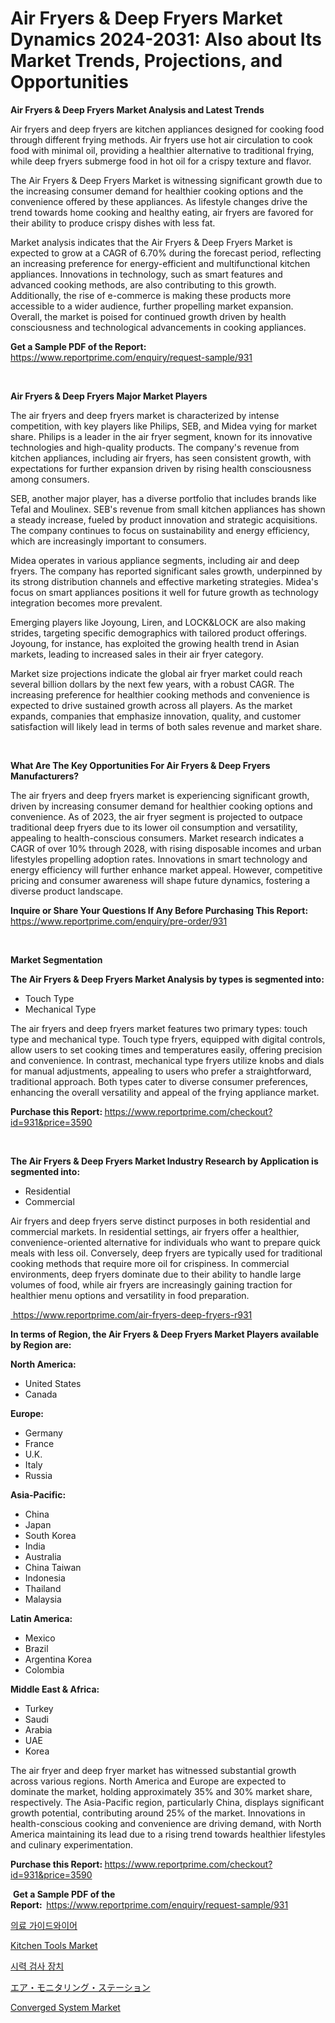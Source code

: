 <p><h1>Air Fryers & Deep Fryers Market Dynamics 2024-2031: Also about Its Market Trends, Projections, and Opportunities</h1></p><p><strong>Air Fryers & Deep Fryers Market Analysis and Latest Trends</strong></p>
<p><p>Air fryers and deep fryers are kitchen appliances designed for cooking food through different frying methods. Air fryers use hot air circulation to cook food with minimal oil, providing a healthier alternative to traditional frying, while deep fryers submerge food in hot oil for a crispy texture and flavor. </p><p>The Air Fryers & Deep Fryers Market is witnessing significant growth due to the increasing consumer demand for healthier cooking options and the convenience offered by these appliances. As lifestyle changes drive the trend towards home cooking and healthy eating, air fryers are favored for their ability to produce crispy dishes with less fat. </p><p>Market analysis indicates that the Air Fryers & Deep Fryers Market is expected to grow at a CAGR of 6.70% during the forecast period, reflecting an increasing preference for energy-efficient and multifunctional kitchen appliances. Innovations in technology, such as smart features and advanced cooking methods, are also contributing to this growth. Additionally, the rise of e-commerce is making these products more accessible to a wider audience, further propelling market expansion. Overall, the market is poised for continued growth driven by health consciousness and technological advancements in cooking appliances.</p></p>
<p><strong>Get a Sample PDF of the Report:&nbsp;</strong> <a href="https://www.reportprime.com/enquiry/request-sample/931">https://www.reportprime.com/enquiry/request-sample/931</a></p>
<p>&nbsp;</p>
<p><strong>Air Fryers & Deep Fryers Major Market Players</strong></p>
<p><p>The air fryers and deep fryers market is characterized by intense competition, with key players like Philips, SEB, and Midea vying for market share. Philips is a leader in the air fryer segment, known for its innovative technologies and high-quality products. The company's revenue from kitchen appliances, including air fryers, has seen consistent growth, with expectations for further expansion driven by rising health consciousness among consumers.</p><p>SEB, another major player, has a diverse portfolio that includes brands like Tefal and Moulinex. SEB's revenue from small kitchen appliances has shown a steady increase, fueled by product innovation and strategic acquisitions. The company continues to focus on sustainability and energy efficiency, which are increasingly important to consumers.</p><p>Midea operates in various appliance segments, including air and deep fryers. The company has reported significant sales growth, underpinned by its strong distribution channels and effective marketing strategies. Midea's focus on smart appliances positions it well for future growth as technology integration becomes more prevalent.</p><p>Emerging players like Joyoung, Liren, and LOCK&LOCK are also making strides, targeting specific demographics with tailored product offerings. Joyoung, for instance, has exploited the growing health trend in Asian markets, leading to increased sales in their air fryer category.</p><p>Market size projections indicate the global air fryer market could reach several billion dollars by the next few years, with a robust CAGR. The increasing preference for healthier cooking methods and convenience is expected to drive sustained growth across all players. As the market expands, companies that emphasize innovation, quality, and customer satisfaction will likely lead in terms of both sales revenue and market share.</p></p>
<p>&nbsp;</p>
<p><strong>What Are The Key Opportunities For Air Fryers & Deep Fryers Manufacturers?</strong></p>
<p><p>The air fryers and deep fryers market is experiencing significant growth, driven by increasing consumer demand for healthier cooking options and convenience. As of 2023, the air fryer segment is projected to outpace traditional deep fryers due to its lower oil consumption and versatility, appealing to health-conscious consumers. Market research indicates a CAGR of over 10% through 2028, with rising disposable incomes and urban lifestyles propelling adoption rates. Innovations in smart technology and energy efficiency will further enhance market appeal. However, competitive pricing and consumer awareness will shape future dynamics, fostering a diverse product landscape.</p></p>
<p><strong>Inquire or Share Your Questions If Any Before Purchasing This Report:</strong> <a href="https://www.reportprime.com/enquiry/pre-order/931">https://www.reportprime.com/enquiry/pre-order/931</a></p>
<p>&nbsp;</p>
<p><strong>Market Segmentation</strong></p>
<p><strong>The Air Fryers & Deep Fryers Market Analysis by types is segmented into:</strong></p>
<p><ul><li>Touch Type</li><li>Mechanical Type</li></ul></p>
<p><p>The air fryers and deep fryers market features two primary types: touch type and mechanical type. Touch type fryers, equipped with digital controls, allow users to set cooking times and temperatures easily, offering precision and convenience. In contrast, mechanical type fryers utilize knobs and dials for manual adjustments, appealing to users who prefer a straightforward, traditional approach. Both types cater to diverse consumer preferences, enhancing the overall versatility and appeal of the frying appliance market.</p></p>
<p><strong>Purchase this Report:&nbsp;</strong><a href="https://www.reportprime.com/checkout?id=931&price=3590">https://www.reportprime.com/checkout?id=931&price=3590</a></p>
<p>&nbsp;</p>
<p><strong>The Air Fryers & Deep Fryers Market Industry Research by Application is segmented into:</strong></p>
<p><ul><li>Residential</li><li>Commercial</li></ul></p>
<p><p>Air fryers and deep fryers serve distinct purposes in both residential and commercial markets. In residential settings, air fryers offer a healthier, convenience-oriented alternative for individuals who want to prepare quick meals with less oil. Conversely, deep fryers are typically used for traditional cooking methods that require more oil for crispiness. In commercial environments, deep fryers dominate due to their ability to handle large volumes of food, while air fryers are increasingly gaining traction for healthier menu options and versatility in food preparation.</p></p>
<p><a href="https://www.reportprime.com/air-fryers-deep-fryers-r931">&nbsp;https://www.reportprime.com/air-fryers-deep-fryers-r931</a></p>
<p><strong>In terms of Region, the Air Fryers & Deep Fryers Market Players available by Region are:</strong></p>
<p>
    <p> <strong> North America: </strong>
        <ul>
            <li>United States</li>
            <li>Canada</li>
        </ul>
        </p> 
    <p> <strong> Europe: </strong>
        <ul>
            <li>Germany</li>
            <li>France</li>
            <li>U.K.</li>
            <li>Italy</li>
            <li>Russia</li>
        </ul>
        </p> 
    <p> <strong> Asia-Pacific: </strong>
        <ul>
            <li>China</li>
            <li>Japan</li>
            <li>South Korea</li>
            <li>India</li>
            <li>Australia</li>
            <li>China Taiwan</li>
            <li>Indonesia</li>
            <li>Thailand</li>
            <li>Malaysia</li>
        </ul>
        </p> 
    <p> <strong> Latin America: </strong>
        <ul>
            <li>Mexico</li>
            <li>Brazil</li>
            <li>Argentina Korea</li>
            <li>Colombia</li>
        </ul>
        </p> 
    <p> <strong> Middle East & Africa: </strong>
        <ul>
            <li>Turkey</li>
            <li>Saudi</li>
            <li>Arabia</li>
            <li>UAE</li>
            <li>Korea</li>
        </ul>
    </p>
    </p>
<p><p>The air fryer and deep fryer market has witnessed substantial growth across various regions. North America and Europe are expected to dominate the market, holding approximately 35% and 30% market share, respectively. The Asia-Pacific region, particularly China, displays significant growth potential, contributing around 25% of the market. Innovations in health-conscious cooking and convenience are driving demand, with North America maintaining its lead due to a rising trend towards healthier lifestyles and culinary experimentation.</p></p>
<p><strong>Purchase this Report: </strong><a href="https://www.reportprime.com/checkout?id=931&price=3590">https://www.reportprime.com/checkout?id=931&price=3590</a></p>
<p>&nbsp;<strong>Get a Sample PDF of the Report:&nbsp;&nbsp;</strong><a href="https://www.reportprime.com/enquiry/request-sample/931">https://www.reportprime.com/enquiry/request-sample/931</a></p>
<p><strong></strong></p>
<p><p><a href="https://medium.com/@biancamacdonald87/%EC%A0%84%EB%9E%B5%EC%A0%81-%EC%8B%9C%EC%9E%A5-%ED%86%B5%EC%B0%B0-%EA%B8%80%EB%A1%9C%EB%B2%8C-%EC%9D%98%EB%A3%8C-%EA%B0%80%EC%9D%B4%EB%93%9C%EC%99%80%EC%9D%B4%EC%96%B4-%EC%8B%9C%EC%9E%A5-%EC%A0%84%EB%A7%9D-%ED%83%90%EC%83%89-2024-2031-1ce80e4898c1">의료 가이드와이어</a></p><p><a href="https://github.com/AKSHATREPORTPRIME/Market-Research-Report-List-6/blob/main/kitchen-tools-market.md">Kitchen Tools Market</a></p><p><a href="https://medium.com/@wallacecumfgmings567556/%EA%B8%80%EB%A1%9C%EB%B2%8C-%EC%8B%9C%EB%A0%A5-%EA%B2%80%EC%82%AC-%EC%9E%A5%EC%B9%98-%EC%8B%9C%EC%9E%A5-%EB%8F%99%ED%96%A5%EC%97%90-%EB%8C%80%ED%95%9C-%EC%A0%84%EB%9E%B5%EC%A0%81-%ED%86%B5%EC%B0%B0-2024-2031-147%ED%8E%98%EC%9D%B4%EC%A7%80%EC%97%90-%EA%B1%B8%EC%B3%90-%EB%8B%A4%EB%A3%B8-6c8fb4b0e875">시력 검사 장치</a></p><p><a href="https://medium.com/@georgeannauce/%E7%A9%BA%E6%B0%97%E7%9B%A3%E8%A6%96%E3%82%B9%E3%83%86%E3%83%BC%E3%82%B7%E3%83%A7%E3%83%B3%E5%B8%82%E5%A0%B4%E3%81%AE%E3%83%88%E3%83%AC%E3%83%B3%E3%83%89%E3%81%A8%E5%88%86%E6%9E%90-%E5%B0%86%E6%9D%A5%E3%81%AE%E6%88%90%E9%95%B7%E3%81%B8%E3%81%AE%E6%A9%9F%E4%BC%9A%E3%81%A8%E8%AA%B2%E9%A1%8C-2024%E5%B9%B4-2031%E5%B9%B4-1820306ce9a8">エア・モニタリング・ステーション</a></p><p><a href="https://medium.com/@dfght5g/emerging-market-trends-and-regional-analysis-of-converged-system-market-forecasted-for-period-from-36194215dfd5">Converged System Market</a></p></p>